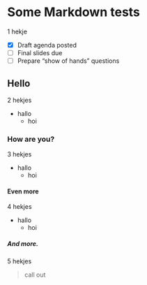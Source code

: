 # Some Markdown tests
1 hekje

- [x] Draft agenda posted  
- [ ] Final slides due  
- [ ] Prepare “show of hands” questions

## Hello
2 hekjes
* hallo
  * hoi

### How are you?
3 hekjes 
- hallo
  * hoi

#### Even more
4 hekjes
* hallo
  - hoi

##### And more.
5 hekjes
> call out

